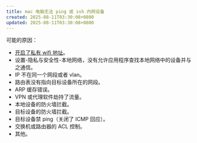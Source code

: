 ```yaml
---
title: mac 电脑无法 ping 或 ssh 内网设备
created: 2025-08-11T03:30:08+0800
updated: 2025-08-11T03:30:08+0800
---
```



可能的原因：

- [开启了私有 wifi 地址](../network/wifi-privacy-warning.md)。
- 设置-隐私与安全性-本地网络，没有允许应用程序查找本地网络中的设备并与之通信。
- IP 不在同一个网段或者 vlan。
- 路由表没有指向目标设备所在的网段。
- ARP 缓存错误。
- VPN 或代理软件劫持了流量。
- 本地设备的防火墙拦截。
- 目标设备的防火墙拦截。
- 目标设备禁 ping（关闭了 ICMP 回应）。
- 交换机或路由器的 ACL 控制。
- 其他。
